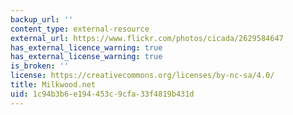 ```yaml
---
backup_url: ''
content_type: external-resource
external_url: https://www.flickr.com/photos/cicada/2629584647
has_external_licence_warning: true
has_external_license_warning: true
is_broken: ''
license: https://creativecommons.org/licenses/by-nc-sa/4.0/
title: Milkwood.net
uid: 1c94b3b6-e194-453c-9cfa-33f4819b431d
---
```

